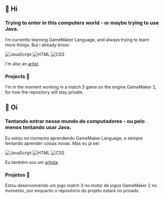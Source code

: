 ## 👋 Hi 
### Trying to enter in this computers world - or maybe trying to use Java.

I’m currently learning GameMaker Language, and always trying to learn more things. But i already know:

![JavaScript](https://img.shields.io/badge/JavaScript-323330?style=for-the-badge&logo=javascript&logoColor=F7DF1E) 
![HTML](https://img.shields.io/badge/HTML5-E34F26?style=for-the-badge&logo=html5&logoColor=white)
![CSS](https://img.shields.io/badge/CSS3-1572B6?style=for-the-badge&logo=css3&logoColor=white)

I'm also an [artist](https://www.instagram.com/muriilouwu/).

### Projects 👾 

I'm in the moment working in a match 3 game on the engine GameMaker 2, for now the repository will stay private. 

## 👋 Oi
### Tentando entrar nesse mundo de computadores - ou pelo menos tentando usar Java.

Eu estou no momento aprendendo  GameMaker Language, e sempre tentando aprender coisas novas. Mas eu já sei:

![JavaScript](https://img.shields.io/badge/JavaScript-323330?style=for-the-badge&logo=javascript&logoColor=F7DF1E) 
![HTML](https://img.shields.io/badge/HTML5-E34F26?style=for-the-badge&logo=html5&logoColor=white)
![CSS](https://img.shields.io/badge/CSS3-1572B6?style=for-the-badge&logo=css3&logoColor=white)

Eu também sou um [artista](https://www.instagram.com/muriilouwu/).

### Projetos 👾 

Estou desenvolvendo um jogo match 3 no motor de jogos GameMaker 2 no momento, por enquanto o repositório do projeto estará no privado.
